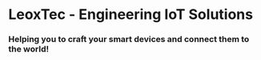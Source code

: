 # LeoxTec - Engineering IoT Solutions


### Helping you to craft your smart devices and connect them to the world!
